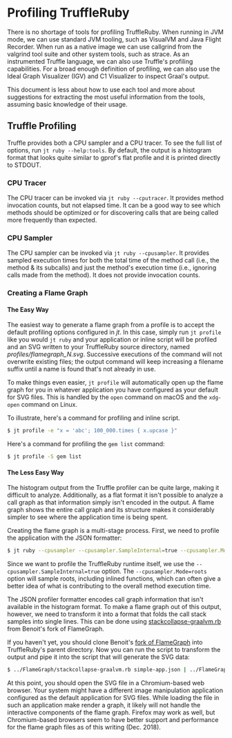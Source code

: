# Profiling TruffleRuby

There is no shortage of tools for profiling TruffleRuby. When running in JVM mode, we can
use standard JVM tooling, such as VisualVM and Java Flight Recorder. When run as a native
image we can use callgrind from the valgrind tool suite and other system tools, such as
strace. As an instrumented Truffle language, we can also use Truffle's profiling
capabilities. For a broad enough definition of profiling, we can also use the Ideal Graph
Visualizer (IGV) and C1 Visualizer to inspect Graal's output.

This document is less about how to use each tool and more about suggestions for extracting
the most useful information from the tools, assuming basic knowledge of their usage.

## Truffle Profiling

Truffle provides both a CPU sampler and a CPU tracer. To see the full list of options, run
`jt ruby --help:tools`. By default, the output is a histogram format that looks quite
similar to gprof's flat profile and it is printed directly to STDOUT.

### CPU Tracer

The CPU tracer can be invoked via `jt ruby --cputracer`. It provides method invocation
counts, but not elapsed time. It can be a good way to see which methods should be optimized
or for discovering calls that are being called more frequently than expected.

### CPU Sampler

The CPU sampler can be invoked via `jt ruby --cpusampler`. It provides sampled execution
times for both the total time of the method call (i.e., the method & its subcalls)
and just the method's execution time (i.e., ignoring calls made from the method). It does
not provide invocation counts.

### Creating a Flame Graph

#### The Easy Way

The easiest way to generate a flame graph from a profile is to accept the default profiling
options configured in _jt_. In this case, simply run `jt profile` like you would `jt ruby`
and your application or inline script will be profiled and an SVG written to your
TruffleRuby source directory, named _profiles/flamegraph\_N.svg_. Successive executions of the command
will not overwrite existing files; the output command will keep increasing a filename
suffix until a name is found that's not already in use.

To make things even easier, `jt profile` will automatically open up the flame graph for
you in whatever application you have configured as your default for SVG files. This is
handled by the `open` command on macOS and the `xdg-open` command on Linux.

To illustrate, here's a command for profiling and inline script.

```bash
$ jt profile -e "x = 'abc'; 100_000.times { x.upcase }"
```

Here's a command for profiling the `gem list` command:

```bash
$ jt profile -S gem list
```

#### The Less Easy Way

The histogram output from the Truffle profiler can be quite large, making it difficult to
analyze. Additionally, as a flat format it isn't possible to analyze a call graph as that
information simply isn't encoded in the output. A flame graph shows the entire call graph
and its structure makes it considerably simpler to see where the application time is being
spent.

Creating the flame graph is a multi-stage process. First, we need to profile the application
with the JSON formatter:

```bash
$ jt ruby --cpusampler --cpusampler.SampleInternal=true --cpusampler.Mode=roots --cpusampler.Output=json -e 'p :hello' > simple-app.json
```

Since we want to profile the TruffleRuby runtime itself, we use the
`--cpusampler.SampleInternal=true` option. The `--cpusampler.Mode=roots` option will
sample roots, including inlined functions, which can often give a better idea of what
is contributing to the overall method execution time.

The JSON profiler formatter encodes call graph information that isn't available in the
histogram format. To make a flame graph out of this output, however, we need to transform
it into a format that folds the call stack samples into single lines. This can be done
using [stackcollapse-graalvm.rb](https://github.com/eregon/FlameGraph/blob/graalvm/stackcollapse-graalvm.rb)
from Benoit's fork of FlameGraph.

If you haven't yet, you should clone Benoit's [fork of FlameGraph](https://github.com/eregon/FlameGraph/tree/graalvm)
into TruffleRuby's parent directory. Now you can run the script to transform the output and
pipe it into the script that will generate the SVG data:

```bash
$ ../FlameGraph/stackcollapse-graalvm.rb simple-app.json | ../FlameGraph/flamegraph.pl > simple-app.svg
```

At this point, you should open the SVG file in a Chromium-based web browser. Your system
might have a different image manipulation application configured as the default application
for SVG files. While loading the file in such an application make render a graph, it likely
will not handle the interactive components of the flame graph. Firefox may work as well,
but Chromium-based browsers seem to have better support and performance for the flame graph
files as of this writing (Dec. 2018).